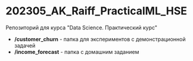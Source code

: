 # 202305_AK_Raiff_PracticalML_HSE

Репозиторий для курса "Data Science. Практический курс"

- **/customer_churn** - папка для экспериментов с демонстрационной задачей
- **/income_forecast** - папка с домашним заданием
